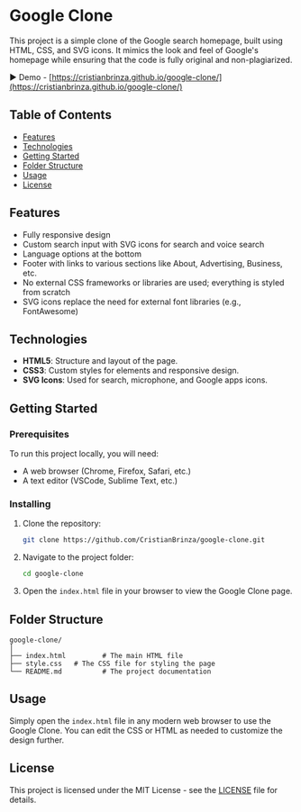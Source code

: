 # Google Clone

This project is a simple clone of the Google search homepage, built using HTML, CSS, and SVG icons. It mimics the look and feel of Google's homepage while ensuring that the code is fully original and non-plagiarized.

▶️ Demo - [https://cristianbrinza.github.io/google-clone/](https://cristianbrinza.github.io/google-clone/)

## Table of Contents

- [Features](#features)
- [Technologies](#technologies)
- [Getting Started](#getting-started)
- [Folder Structure](#folder-structure)
- [Usage](#usage)
- [License](#license)

## Features

- Fully responsive design
- Custom search input with SVG icons for search and voice search
- Language options at the bottom
- Footer with links to various sections like About, Advertising, Business, etc.
- No external CSS frameworks or libraries are used; everything is styled from scratch
- SVG icons replace the need for external font libraries (e.g., FontAwesome)

## Technologies

- **HTML5**: Structure and layout of the page.
- **CSS3**: Custom styles for elements and responsive design.
- **SVG Icons**: Used for search, microphone, and Google apps icons.

## Getting Started

### Prerequisites

To run this project locally, you will need:

- A web browser (Chrome, Firefox, Safari, etc.)
- A text editor (VSCode, Sublime Text, etc.)

### Installing

1. Clone the repository:
    ```bash
    git clone https://github.com/CristianBrinza/google-clone.git
    ```

2. Navigate to the project folder:
    ```bash
    cd google-clone
    ```

3. Open the `index.html` file in your browser to view the Google Clone page.

## Folder Structure
```
google-clone/
│
├── index.html         # The main HTML file 
├── style.css   # The CSS file for styling the page
└── README.md          # The project documentation
```

## Usage

Simply open the `index.html` file in any modern web browser to use the Google Clone. You can edit the CSS or HTML as needed to customize the design further.

## License

This project is licensed under the MIT License - see the [LICENSE](LICENSE) file for details.